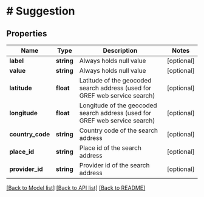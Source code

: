 # # Suggestion

## Properties

Name | Type | Description | Notes
------------ | ------------- | ------------- | -------------
**label** | **string** | Always holds null value | [optional]
**value** | **string** | Always holds null value | [optional]
**latitude** | **float** | Latitude of the geocoded search address (used for GREF web service search) | [optional]
**longitude** | **float** | Longitude of the geocoded search address (used for GREF web service search) | [optional]
**country_code** | **string** | Country code of the search address | [optional]
**place_id** | **string** | Place id of the search address | [optional]
**provider_id** | **string** | Provider id of the search address | [optional]

[[Back to Model list]](../../README.md#models) [[Back to API list]](../../README.md#endpoints) [[Back to README]](../../README.md)
